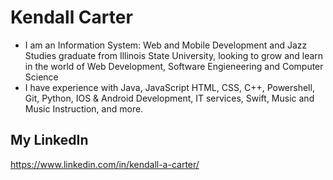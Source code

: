 # Kendall Carter
 
 

- I am an Information System: Web and Mobile Development and Jazz Studies graduate from Illinois State University, looking to grow and learn in the world of Web Development, Software Engieneering and Computer Science
- I have experience with Java, JavaScript HTML, CSS, C++, Powershell, Git, Python, IOS & Android Development, IT services, Swift, Music and Music Instruction, and more.

                                                                                    
## My LinkedIn
https://www.linkedin.com/in/kendall-a-carter/ 

